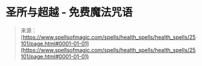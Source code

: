 <!--yml

category: 未分类

date: 2024-06-12 19:11:43

-->

# 圣所与超越 - 免费魔法咒语

> 来源：[https://www.spellsofmagic.com/spells/health_spells/health_spells/25101/page.html#0001-01-01](https://www.spellsofmagic.com/spells/health_spells/health_spells/25101/page.html#0001-01-01)
